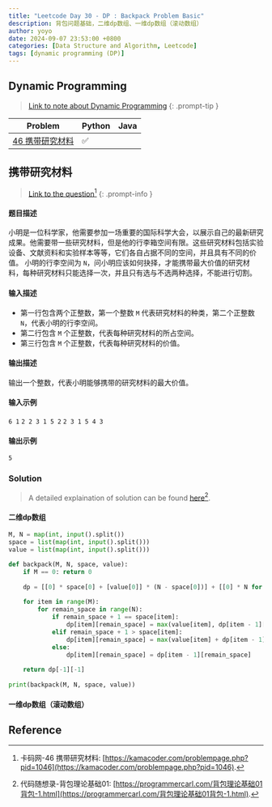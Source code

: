 ```yaml
---
title: "Leetcode Day 30 - DP : Backpack Problem Basic"
description: 背包问题基础，二维dp数组、一维dp数组（滚动数组）
author: yoyo
date: 2024-09-07 23:53:00 +0800
categories: [Data Structure and Algorithm, Leetcode]
tags: [dynamic programming (DP)]
---
```


## Dynamic Programming

> [Link to note about Dynamic Programming](https://yuyulyu.github.io/posts/dynamic-programming/) 
{: .prompt-tip }

| Problem                                                    | Python | Java |
|------------------------------------------------------------|--------|------|
| [46 携带研究材料](#携带研究材料)                               |✅      |      |

## 携带研究材料

> [Link to the question](https://kamacoder.com/problempage.php?pid=1046)[^携带研究材料]
{: .prompt-info }

#### 题目描述

小明是一位科学家，他需要参加一场重要的国际科学大会，以展示自己的最新研究成果。他需要带一些研究材料，但是他的行李箱空间有限。这些研究材料包括实验设备、文献资料和实验样本等等，它们各自占据不同的空间，并且具有不同的价值。 
小明的行李空间为 `N`，问小明应该如何抉择，才能携带最大价值的研究材料，每种研究材料只能选择一次，并且只有选与不选两种选择，不能进行切割。

#### 输入描述

- 第一行包含两个正整数，第一个整数 `M` 代表研究材料的种类，第二个正整数 `N`，代表小明的行李空间。
- 第二行包含 `M` 个正整数，代表每种研究材料的所占空间。 
- 第三行包含 `M` 个正整数，代表每种研究材料的价值。

#### 输出描述

输出一个整数，代表小明能够携带的研究材料的最大价值。

#### 输入示例

`6 1`
`2 2 3 1 5 2`
`2 3 1 5 4 3`

#### 输出示例

`5`

### Solution

> A detailed explaination of solution can be found [here](https://programmercarl.com/背包理论基础01背包-1.html)[^背包理论基础].

#### 二维dp数组

```python
M, N = map(int, input().split())  
space = list(map(int, input().split()))  
value = list(map(int, input().split()))  

def backpack(M, N, space, value):
    if M == 0: return 0
    
    dp = [[0] * space[0] + [value[0]] * (N - space[0])] + [[0] * N for _ in range (M - 1)]
    
    for item in range(M):
        for remain_space in range(N):
            if remain_space + 1 == space[item]:
                dp[item][remain_space] = max(value[item], dp[item - 1][remain_space])
            elif remain_space + 1 > space[item]:
                dp[item][remain_space] = max(value[item] + dp[item - 1][remain_space - space[item]], dp[item - 1][remain_space])
            else:
                dp[item][remain_space] = dp[item - 1][remain_space]
    
    return dp[-1][-1]
    
print(backpack(M, N, space, value))
```

#### 一维dp数组（滚动数组）


## Reference
[^携带研究材料]:卡码网-46 携带研究材料: [https://kamacoder.com/problempage.php?pid=1046](https://kamacoder.com/problempage.php?pid=1046).
[^背包理论基础]:代码随想录-背包理论基础01: [https://programmercarl.com/背包理论基础01背包-1.html](https://programmercarl.com/背包理论基础01背包-1.html).


